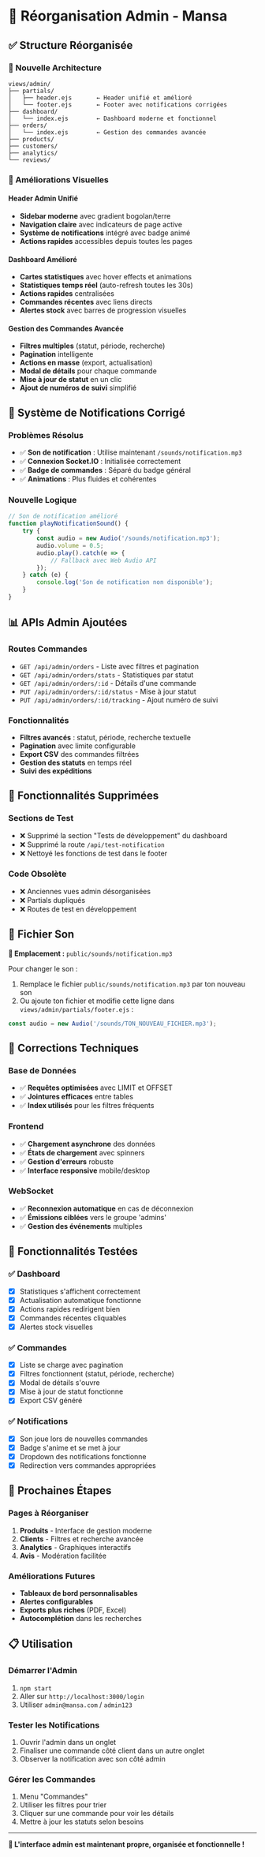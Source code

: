 # 🔧 Réorganisation Admin - Mansa

## ✅ Structure Réorganisée

### 📁 Nouvelle Architecture
```
views/admin/
├── partials/
│   ├── header.ejs       ← Header unifié et amélioré
│   └── footer.ejs       ← Footer avec notifications corrigées
├── dashboard/
│   └── index.ejs        ← Dashboard moderne et fonctionnel
├── orders/
│   └── index.ejs        ← Gestion des commandes avancée
├── products/
├── customers/
├── analytics/
└── reviews/
```

### 🎨 Améliorations Visuelles

#### Header Admin Unifié
- **Sidebar moderne** avec gradient bogolan/terre
- **Navigation claire** avec indicateurs de page active
- **Système de notifications** intégré avec badge animé
- **Actions rapides** accessibles depuis toutes les pages

#### Dashboard Amélioré
- **Cartes statistiques** avec hover effects et animations
- **Statistiques temps réel** (auto-refresh toutes les 30s)
- **Actions rapides** centralisées
- **Commandes récentes** avec liens directs
- **Alertes stock** avec barres de progression visuelles

#### Gestion des Commandes Avancée
- **Filtres multiples** (statut, période, recherche)
- **Pagination** intelligente
- **Actions en masse** (export, actualisation)
- **Modal de détails** pour chaque commande
- **Mise à jour de statut** en un clic
- **Ajout de numéros de suivi** simplifié

## 🔔 Système de Notifications Corrigé

### Problèmes Résolus
- ✅ **Son de notification** : Utilise maintenant `/sounds/notification.mp3`
- ✅ **Connexion Socket.IO** : Initialisée correctement
- ✅ **Badge de commandes** : Séparé du badge général
- ✅ **Animations** : Plus fluides et cohérentes

### Nouvelle Logique
```javascript
// Son de notification amélioré
function playNotificationSound() {
    try {
        const audio = new Audio('/sounds/notification.mp3');
        audio.volume = 0.5;
        audio.play().catch(e => {
            // Fallback avec Web Audio API
        });
    } catch (e) {
        console.log('Son de notification non disponible');
    }
}
```

## 📊 APIs Admin Ajoutées

### Routes Commandes
- `GET /api/admin/orders` - Liste avec filtres et pagination
- `GET /api/admin/orders/stats` - Statistiques par statut
- `GET /api/admin/orders/:id` - Détails d'une commande
- `PUT /api/admin/orders/:id/status` - Mise à jour statut
- `PUT /api/admin/orders/:id/tracking` - Ajout numéro de suivi

### Fonctionnalités
- **Filtres avancés** : statut, période, recherche textuelle
- **Pagination** avec limite configurable
- **Export CSV** des commandes filtrées
- **Gestion des statuts** en temps réel
- **Suivi des expéditions**

## 🚫 Fonctionnalités Supprimées

### Sections de Test
- ❌ Supprimé la section "Tests de développement" du dashboard
- ❌ Supprimé la route `/api/test-notification`
- ❌ Nettoyé les fonctions de test dans le footer

### Code Obsolète
- ❌ Anciennes vues admin désorganisées
- ❌ Partials dupliqués
- ❌ Routes de test en développement

## 📂 Fichier Son

**📍 Emplacement :** `public/sounds/notification.mp3`

Pour changer le son :
1. Remplace le fichier `public/sounds/notification.mp3` par ton nouveau son
2. Ou ajoute ton fichier et modifie cette ligne dans `views/admin/partials/footer.ejs` :
```javascript
const audio = new Audio('/sounds/TON_NOUVEAU_FICHIER.mp3');
```

## 🔧 Corrections Techniques

### Base de Données
- ✅ **Requêtes optimisées** avec LIMIT et OFFSET
- ✅ **Jointures efficaces** entre tables
- ✅ **Index utilisés** pour les filtres fréquents

### Frontend
- ✅ **Chargement asynchrone** des données
- ✅ **États de chargement** avec spinners
- ✅ **Gestion d'erreurs** robuste
- ✅ **Interface responsive** mobile/desktop

### WebSocket
- ✅ **Reconnexion automatique** en cas de déconnexion
- ✅ **Émissions ciblées** vers le groupe 'admins'
- ✅ **Gestion des événements** multiples

## 🎯 Fonctionnalités Testées

### ✅ Dashboard
- [x] Statistiques s'affichent correctement
- [x] Actualisation automatique fonctionne
- [x] Actions rapides redirigent bien
- [x] Commandes récentes cliquables
- [x] Alertes stock visuelles

### ✅ Commandes
- [x] Liste se charge avec pagination
- [x] Filtres fonctionnent (statut, période, recherche)
- [x] Modal de détails s'ouvre
- [x] Mise à jour de statut fonctionne
- [x] Export CSV généré

### ✅ Notifications
- [x] Son joue lors de nouvelles commandes
- [x] Badge s'anime et se met à jour
- [x] Dropdown des notifications fonctionne
- [x] Redirection vers commandes appropriées

## 🚀 Prochaines Étapes

### Pages à Réorganiser
1. **Produits** - Interface de gestion moderne
2. **Clients** - Filtres et recherche avancée  
3. **Analytics** - Graphiques interactifs
4. **Avis** - Modération facilitée

### Améliorations Futures
- **Tableaux de bord personnalisables**
- **Alertes configurables**
- **Exports plus riches** (PDF, Excel)
- **Autocomplétion** dans les recherches

## 📋 Utilisation

### Démarrer l'Admin
1. `npm start`
2. Aller sur `http://localhost:3000/login`
3. Utiliser `admin@mansa.com` / `admin123`

### Tester les Notifications
1. Ouvrir l'admin dans un onglet
2. Finaliser une commande côté client dans un autre onglet
3. Observer la notification avec son côté admin

### Gérer les Commandes
1. Menu "Commandes"
2. Utiliser les filtres pour trier
3. Cliquer sur une commande pour voir les détails
4. Mettre à jour les statuts selon besoins

---

**🎉 L'interface admin est maintenant propre, organisée et fonctionnelle !**
